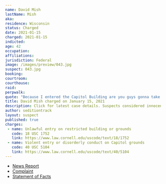 ```yaml
---
name: David Mish
lastName: Mish
aka:
residence: Wisconsin
status: Charged
date: 2021-01-15
charged: 2021-01-15
indicted:
age: 42
occupation:
affiliations:
jurisdiction: Federal
image: /images/preview/043.jpg
suspect: 043.jpg
booking:
courtroom:
courthouse:
raid:
perpwalk:
quote: "Because I entered the Capitol Building are you guys gonna take me to jail?"
title: David Mish charged on January 15, 2021
description: Click for latest case details. Suspects considered innocent until proven guilty.
author: seditiontrack
layout: suspect
published: true
charges:
 - name: Unlawful entry on restricted building or grounds
   code: 18 USC 1752
   link: https://www.law.cornell.edu/uscode/text/18/1752
 - name: Violent entry or disorderly conduct on Capitol grounds
   code: 40 USC 5104
   link: https://www.law.cornell.edu/uscode/text/40/5104
---
```

- [News Report](https://www.jsonline.com/story/news/local/2021/01/15/david-charles-mish-west-allis-wisconsin-charged-capitol-riot/4186655001/gs)
- [Complaint](https://www.justice.gov/opa/page/file/1355491/download)
- [Statement of Facts](https://www.justice.gov/opa/page/file/1355496/download)
